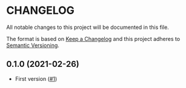 # CHANGELOG

All notable changes to this project will be documented in this file.

The format is based on [Keep a Changelog](http://keepachangelog.com/) and this project adheres to [Semantic Versioning](http://semver.org/).

## 0.1.0 (2021-02-26)

* First version ([#1](https://github.com/schubergphilis/terraform-aws-mcaf-account-baseline/pull/1))
